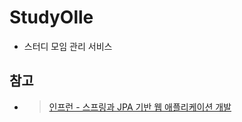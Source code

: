 # StudyOlle
- 스터디 모임 관리 서비스

## 참고
- > [인프런 - 스프링과 JPA 기반 웹 애플리케이션 개발](https://www.inflearn.com/course/%EC%8A%A4%ED%94%84%EB%A7%81-JPA-%EC%9B%B9%EC%95%B1/dashboard)

